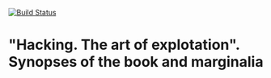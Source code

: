 [![Build Status](https://travis-ci.org/v-kolesnikov/hacking101.svg?branch=master)](https://travis-ci.org/v-kolesnikov/hacking101)

# "Hacking. The art of explotation". Synopses of the book and marginalia
